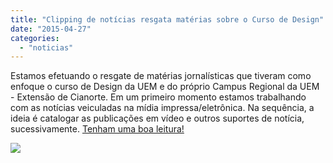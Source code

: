 ```yaml
---
title: "Clipping de notícias resgata matérias sobre o Curso de Design"
date: "2015-04-27"
categories: 
  - "noticias"
---
```


Estamos efetuando o resgate de matérias jornalísticas que tiveram como enfoque o curso de Design da UEM e do próprio Campus Regional da UEM - Extensão de Cianorte. Em um primeiro momento estamos trabalhando com as notícias veiculadas na mídia impressa/eletrônica. Na sequência, a ideia é catalogar as publicações em vídeo e outros suportes de notícia, sucessivamente. [Tenham uma boa leitura!](/clipping/) 

![](/img/antigo/2015/04/cont-clipping.jpg)

